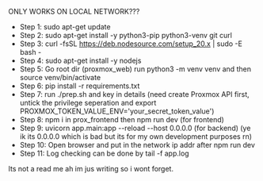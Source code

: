 ONLY WORKS ON LOCAL NETWORK??? 

- Step 1: sudo apt-get update
- Step 2: sudo apt-get install -y python3-pip python3-venv git curl
- Step 3: curl -fsSL https://deb.nodesource.com/setup_20.x | sudo -E bash -
- Step 4: sudo apt-get install -y nodejs
- Step 5: Go root dir (proxmox_web) run python3 -m venv venv and then source venv/bin/activate
- Step 6: pip install -r requirements.txt
- Step 7: run ./prep.sh and key in details (need create Proxmox API first, untick the privilege seperation and export PROXMOX_TOKEN_VALUE_ENV='your_secret_token_value')
- Step 8: npm i in prox_frontend then npm run dev (for frontend)
- Step 9: uvicorn app.main:app --reload --host 0.0.0.0 (for backend) (ye ik its 0.0.0.0 which is bad but its for my own development purposes rn)
- Step 10: Open browser and put in the network ip addr after npm run dev
- Step 11: Log checking can be done by tail -f app.log

Its not a read me ah im jus writing so i wont forget.
